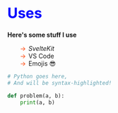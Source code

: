 <style>

  h1 {
    font-size: 2rem;
    color: blue
  }
  ul {
    list-style-type: square; /* Changes bullets to squares */
    margin-left: 1.5rem;
  }
  
  /* Or for custom bullets */
  ul li {
    list-style-type: none;
    position: relative;
  }
  
  ul li::before {
    content: "→"; /* Custom bullet character */
    position: absolute;
    left: -1.2rem;
    color: #ff3e00; /* Svelte orange */
  }
</style>

# Uses

**Here's some stuff I use**

- _SvelteKit_
- VS Code
- Emojis 😎

```python
# Python goes here,
# And will be syntax-highlighted!

def problem(a, b):
    print(a, b)
```
